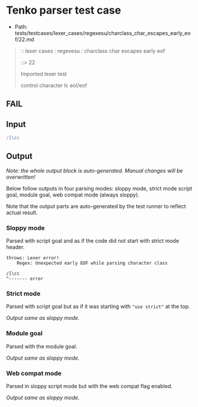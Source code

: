 # Tenko parser test case

- Path: tests/testcases/lexer_cases/regexesu/charclass_char_escapes_early_eof/22.md

> :: lexer cases : regexesu : charclass char escapes early eof
>
> ::> 22
>
> Imported lexer test
>
> control character lc eol/eof

## FAIL

## Input

`````js
/[\cc
`````

## Output

_Note: the whole output block is auto-generated. Manual changes will be overwritten!_

Below follow outputs in four parsing modes: sloppy mode, strict mode script goal, module goal, web compat mode (always sloppy).

Note that the output parts are auto-generated by the test runner to reflect actual result.

### Sloppy mode

Parsed with script goal and as if the code did not start with strict mode header.

`````
throws: Lexer error!
    Regex: Unexpected early EOF while parsing character class

/[\cc
^------- error
`````

### Strict mode

Parsed with script goal but as if it was starting with `"use strict"` at the top.

_Output same as sloppy mode._

### Module goal

Parsed with the module goal.

_Output same as sloppy mode._

### Web compat mode

Parsed in sloppy script mode but with the web compat flag enabled.

_Output same as sloppy mode._

